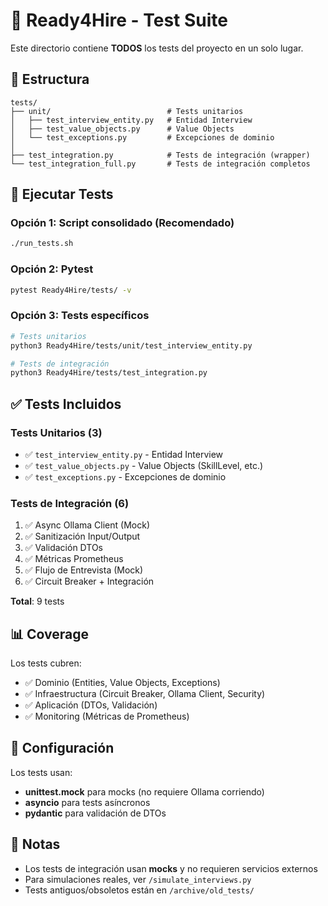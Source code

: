 # 🧪 Ready4Hire - Test Suite

Este directorio contiene **TODOS** los tests del proyecto en un solo lugar.

## 📁 Estructura

```
tests/
├── unit/                          # Tests unitarios
│   ├── test_interview_entity.py   # Entidad Interview
│   ├── test_value_objects.py      # Value Objects
│   └── test_exceptions.py         # Excepciones de dominio
│
├── test_integration.py            # Tests de integración (wrapper)
└── test_integration_full.py       # Tests de integración completos
```

## 🚀 Ejecutar Tests

### Opción 1: Script consolidado (Recomendado)
```bash
./run_tests.sh
```

### Opción 2: Pytest
```bash
pytest Ready4Hire/tests/ -v
```

### Opción 3: Tests específicos
```bash
# Tests unitarios
python3 Ready4Hire/tests/unit/test_interview_entity.py

# Tests de integración
python3 Ready4Hire/tests/test_integration.py
```

## ✅ Tests Incluidos

### Tests Unitarios (3)
- ✅ `test_interview_entity.py` - Entidad Interview
- ✅ `test_value_objects.py` - Value Objects (SkillLevel, etc.)
- ✅ `test_exceptions.py` - Excepciones de dominio

### Tests de Integración (6)
1. ✅ Async Ollama Client (Mock)
2. ✅ Sanitización Input/Output
3. ✅ Validación DTOs
4. ✅ Métricas Prometheus
5. ✅ Flujo de Entrevista (Mock)
6. ✅ Circuit Breaker + Integración

**Total**: 9 tests

## 📊 Coverage

Los tests cubren:
- ✅ Dominio (Entities, Value Objects, Exceptions)
- ✅ Infraestructura (Circuit Breaker, Ollama Client, Security)
- ✅ Aplicación (DTOs, Validación)
- ✅ Monitoring (Métricas de Prometheus)

## 🔧 Configuración

Los tests usan:
- **unittest.mock** para mocks (no requiere Ollama corriendo)
- **asyncio** para tests asíncronos
- **pydantic** para validación de DTOs

## 📝 Notas

- Los tests de integración usan **mocks** y no requieren servicios externos
- Para simulaciones reales, ver `/simulate_interviews.py`
- Tests antiguos/obsoletos están en `/archive/old_tests/`
